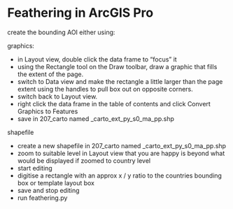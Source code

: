# Feathering in ArcGIS Pro
create the bounding AOI either using:

graphics:
- in Layout view, double click the data frame to “focus” it
- using the Rectangle tool on the Draw toolbar, draw a graphic that fills the extent of the page.
- switch to Data view and make the rectangle a little larger than the page extent using the handles to pull box out on opposite corners.
- switch back to Layout view.
- right click the data frame in the table of contents and click Convert Graphics to Features
- save in 207_carto named <iso3nnn>_carto_ext_py_s0_ma_pp.shp

shapefile
- create a new shapefile in 207_carto named <iso3nnn>_carto_ext_py_s0_ma_pp.shp
- zoom to suitable level in Layout view that you are happy is beyond what would be displayed if zoomed to country level
- start editing
- digitise a rectangle with an approx x / y ratio to the countries bounding box or template layout box
- save and stop editing
- run feathering.py
